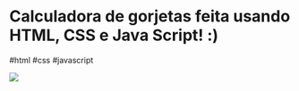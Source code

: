 <h1>Calculadora de gorjetas feita usando HTML, CSS e Java Script! :) </h1>
<p>
#html #css #javascript
</p>
<img align = "center" src = "https://media.discordapp.net/attachments/1039973705419346012/1039973866249920523/Apostila_-_Curso_HTML_e_CSS_1.png?width=759&height=427"/>
